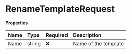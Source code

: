 # RenameTemplateRequest

**Properties**

| Name | Type   | Required | Description          |
| :--- | :----- | :------- | :------------------- |
| Name | string | ❌       | Name of the template |
